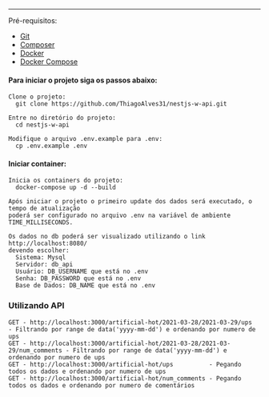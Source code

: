 ----
Pré-requisitos:
- [Git](https://git-scm.com/ "Git")
- [Composer](https://getcomposer.org/ "Composer")
- [Docker](https://docs.docker.com/get-started/ "Docker")
- [Docker Compose](https://docs.docker.com/compose/install/ "Docker Compose")

#### Para iniciar o projeto siga os passos abaixo:
```
Clone o projeto:
  git clone https://github.com/ThiagoAlves31/nestjs-w-api.git

Entre no diretório do projeto:
  cd nestjs-w-api
  
Modifique o arquivo .env.example para .env:
  cp .env.example .env
```
#### Iniciar container:

```
Inicia os containers do projeto:
  docker-compose up -d --build

Após iniciar o projeto o primeiro update dos dados será executado, o tempo de atualização 
poderá ser configurado no arquivo .env na variável de ambiente TIME_MILLISECONDS.

Os dados no db poderá ser visualizado utilizando o link http://localhost:8080/
devendo escolher:
  Sistema: Mysql
  Servidor: db_api
  Usuário: DB_USERNAME que está no .env
  Senha: DB_PASSWORD que está no .env
  Base de Dados: DB_NAME que está no .env
```
### Utilizando API
```
GET - http://localhost:3000/artificial-hot/2021-03-28/2021-03-29/ups          - Filtrando por range de data('yyyy-mm-dd') e ordenando por numero de ups
GET - http://localhost:3000/artificial-hot/2021-03-28/2021-03-29/num_comments - Filtrando por range de data('yyyy-mm-dd') e ordenando por numero de ups
GET - http://localhost:3000/artificial-hot/ups          - Pegando todos os dados e ordenando por numero de ups
GET - http://localhost:3000/artificial-hot/num_comments - Pegando todos os dados e ordenando por numero de comentários
```
